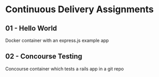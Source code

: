 # Continuous Delivery Assignments

## 01 - Hello World
Docker container with an express.js example app

## 02 - Concourse Testing
Concourse container which tests a rails app in a git repo